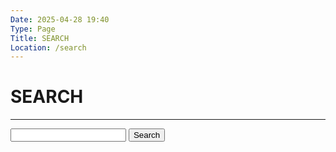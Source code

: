 ```yaml
---
Date: 2025-04-28 19:40
Type: Page
Title: SEARCH
Location: /search
---
```


# SEARCH

---

<form action="?" method="get" class="search">
<label for="search"></label>
<input type="text" name="search">
<button type="submit">Search</button>
</form>
<br>
<br>
<br>
<br>
<br>
<br>
<br>
<br>
<br>
<br>
<br>
<br>
<br>
<br>
<br>
<br>
<br>
<br>
<br>
<br>
